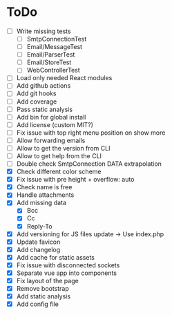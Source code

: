 # ToDo
- [ ] Write missing tests
    - [ ] SmtpConnectionTest
    - [ ] Email/MessageTest
    - [ ] Email/ParserTest
    - [ ] Email/StoreTest
    - [ ] WebControllerTest
- [ ] Load only needed React modules
- [ ] Add github actions
- [ ] Add git hooks
- [ ] Add coverage
- [ ] Pass static analysis
- [ ] Add bin for global install
- [ ] Add license (custom MIT?)
- [ ] Fix issue with top right menu position on show more
- [ ] Allow forwarding emails
- [ ] Allow to get the version from CLI
- [ ] Allow to get help from the CLI
- [ ] Double check SmtpConnection DATA extrapolation
- [x] Check different color scheme
- [x] Fix issue with pre height + overflow: auto
- [x] Check name is free
- [x] Handle attachments
- [x] Add missing data
    - [x] Bcc
    - [x] Cc
    - [x] Reply-To
- [x] Add versioning for JS files update -> Use index.php
- [x] Update favicon
- [x] Add changelog
- [x] Add cache for static assets
- [x] Fix issue with disconnected sockets
- [x] Separate vue app into components
- [x] Fix layout of the page
- [x] Remove bootstrap
- [x] Add static analysis
- [x] Add config file
